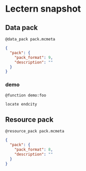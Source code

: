 # Lectern snapshot

## Data pack

`@data_pack pack.mcmeta`

```json
{
  "pack": {
    "pack_format": 9,
    "description": ""
  }
}
```

### demo

`@function demo:foo`

```mcfunction
locate endcity
```

## Resource pack

`@resource_pack pack.mcmeta`

```json
{
  "pack": {
    "pack_format": 8,
    "description": ""
  }
}
```
